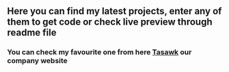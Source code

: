 
 <h2>Here you can find my latest projects, enter any of them to get code or check live preview through readme file</h2>
 <h3>You can check my favourite one from here <a href="tasawk.com.sa" target="_blank">Tasawk</a> our company website</h3>
